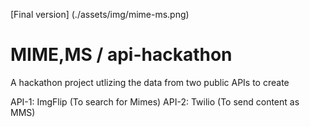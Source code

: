 [Final version] (./assets/img/mime-ms.png)
# MIME,MS / api-hackathon
A hackathon project utlizing the data from two public APIs to create

API-1: ImgFlip (To search for Mimes)
API-2: Twilio (To send content as MMS)
